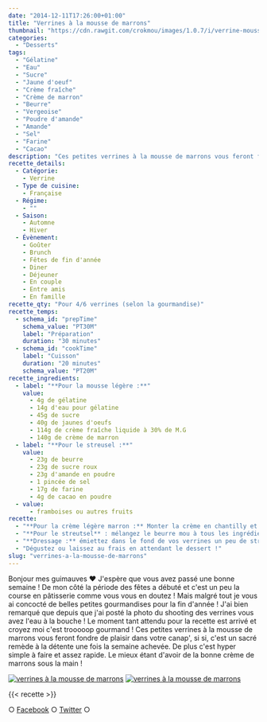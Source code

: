 ```yaml
---
date: "2014-12-11T17:26:00+01:00"
title: "Verrines à la mousse de marrons"
thumbnail: "https://cdn.rawgit.com/crokmou/images/1.0.7/i/verrine-mousse-marron-streusel-chocolat-framboise-recette-blog-crokmou.jpg"
categories:
  - "Desserts"
tags:
  - "Gélatine"
  - "Eau"
  - "Sucre"
  - "Jaune d'oeuf"
  - "Crème fraîche"
  - "Crème de marron"
  - "Beurre"
  - "Vergeoise"
  - "Poudre d'amande"
  - "Amande"
  - "Sel"
  - "Farine"
  - "Cacao"
description: "Ces petites verrines à la mousse de marrons vous feront fondre de plaisir en ces fêtes de fin d'année c'est hyper simple à faire et assez rapide."
recette_details:
  - Catégorie:
    - Verrine
  - Type de cuisine:
    - Française
  - Régime:
    - ""
  - Saison:
    - Automne
    - Hiver
  - Évènement:
    - Goûter
    - Brunch
    - Fêtes de fin d'année
    - Diner
    - Déjeuner
    - En couple
    - Entre amis
    - En famille
recette_qty: "Pour 4/6 verrines (selon la gourmandise)"
recette_temps:
  - schema_id: "prepTime"
    schema_value: "PT30M"
    label: "Préparation"
    duration: "30 minutes"
  - schema_id: "cookTime"
    label: "Cuisson"
    duration: "20 minutes"
    schema_value: "PT20M"
recette_ingredients:
  - label: "**Pour la mousse légère :**"
    value:
      - 4g de gélatine
      - 14g d'eau pour gélatine
      - 45g de sucre
      - 40g de jaunes d'oeufs
      - 114g de crème fraîche liquide à 30% de M.G
      - 140g de crème de marron
  - label: "**Pour le streusel :**"
    value:
      - 23g de beurre
      - 23g de sucre roux
      - 23g d'amande en poudre
      - 1 pincée de sel
      - 17g de farine
      - 4g de cacao en poudre
  - value:
      - framboises ou autres fruits
recette:
  - "**Pour la crème légère marron :** Monter la crème en chantilly et réservez au frigo. Dans une casserole, versez le sucre et l'eau et chauffez le tout jusqu'à 121°C. Une fois le sirop cuit, versez doucement sur les jaunes d'oeufs préalablement battus et laissez monter 5 minutes en fouettant. Continuer de fouetter la pâte à bombe jusqu'à refroidissement. (Le mieux reste de faire ça avec un robot si vous en avez un) Faites chauffer votre eau et versez la gélatine (préalablement réhydratée dans de l'eau bien froide) dedans, mélangez bien. Mélangez l'eau et la gélatine à votre crème de marron. Mélangez ensuite la crème de marron et la pâte à bombe, puis le tout à la crème fouettée. Laissez au frigo le temps de préparer vos verrines."
  - "**Pour le streutsel** : mélangez le beurre mou à tous les ingrédients. Préchauffez votre four à 150° Abaissez votre pâte et disposez là sur une plaque à four préalablement recouverte de papier sulfurisé. Faites cuire pendant 20 minutes environ puis laissez refroidir."
  - "**Dressage :** émiettez dans le fond de vos verrines un peu de streusel puis ajoutez une bonne couche de crème de marron et par dessus quelques fruits au choix (et pour encooooore plus de gourmandise, quelques éclats de marrons glacés, et là c'est l’extase !)"
  - "Dégustez ou laissez au frais en attendant le dessert !"
slug: "verrines-a-la-mousse-de-marrons"
---
```


Bonjour mes guimauves ❤ J'espère que vous avez passé une bonne semaine ! De mon côté la période des fêtes a débuté et c'est un peu la course en pâtisserie comme vous vous en doutez ! Mais malgré tout je vous ai concocté de belles petites gourmandises pour la fin d'année ! J'ai bien remarqué que depuis que j'ai posté la photo du shooting des verrines vous avez l'eau à la bouche ! Le moment tant attendu pour la recette est arrivé et croyez moi c'est trooooop gourmand ! Ces petites verrines à la mousse de marrons vous feront fondre de plaisir dans votre canap', si si, c'est un sacré remède à la détente une fois la semaine achevée. De plus c'est hyper simple à faire et assez rapide. Le mieux étant d'avoir de la bonne crème de marrons sous la main !

[![verrines à la mousse de marrons](https://cdn.rawgit.com/crokmou/images/1.0.7/i/verrine-mousse-marron-streusel-chocolat-framboise-recette-blog-crokmou-2.jpg)](https://cdn.rawgit.com/crokmou/images/1.0.7/i/verrine-mousse-marron-streusel-chocolat-framboise-recette-blog-crokmou-2.jpg) [![verrines à la mousse de marrons](https://cdn.rawgit.com/crokmou/images/1.0.7/i/verrine-mousse-marron-streusel-chocolat-framboise-recette-blog-crokmou-1.jpg)](https://cdn.rawgit.com/crokmou/images/1.0.7/i/verrine-mousse-marron-streusel-chocolat-framboise-recette-blog-crokmou-1.jpg)

{{< recette >}}

○ [Facebook](https://www.facebook.com/crokmou.blog) ○ [Twitter](https://twitter.com/Crokmou) ○
